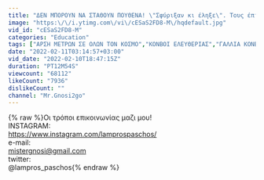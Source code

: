 ```yaml
---
title: "ΔΕΝ ΜΠΟΡΟΥΝ ΝΑ ΣΤΑΘΟΥΝ ΠΟΥΘΕΝΑ! \"Σφύριξαν κι έληξε\". Τους έπιασε κρύος ιδρώτας. Επιστρέφει ο…"
image: "https:\/\/i.ytimg.com\/vi\/cESaS2FD8-M\/hqdefault.jpg"
vid_id: "cESaS2FD8-M"
categories: "Education"
tags: ["ΑΡΣΗ ΜΕΤΡΩΝ ΣΕ ΟΛΩΝ ΤΟΝ ΚΟΣΜΟ","ΚΟΝΒΟΙ ΕΛΕΥΘΕΡΙΑΣ","ΓΑΛΛΙΑ ΚΟΝΒΟΙ ΕΛΕΥΘΕΡΙΑΣ"]
date: "2022-02-11T03:14:57+03:00"
vid_date: "2022-02-10T18:47:15Z"
duration: "PT12M54S"
viewcount: "68112"
likeCount: "7936"
dislikeCount: ""
channel: "Mr.Gnosi2go"
---
```

{% raw %}Οι τρόποι επικοινωνίας μαζι μου! <br />INSTAGRAM:<br /><a rel="nofollow" target="blank" href="https://www.instagram.com/lamprospaschos/">https://www.instagram.com/lamprospaschos/</a> <br />e-mail: <br />mistergnosi@gmail.com <br />twitter: <br />@lampros_paschos{% endraw %}
